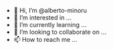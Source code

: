 - 👋 Hi, I’m @alberto-minoru
- 👀 I’m interested in ...
- 🌱 I’m currently learning ...
- 💞️ I’m looking to collaborate on ...
- 📫 How to reach me ...

<!---
alberto-minoru/alberto-minoru is a ✨ special ✨ repository because its `README.md` (this file) appears on your GitHub profile.
You can click the Preview link to take a look at your changes.
--->
